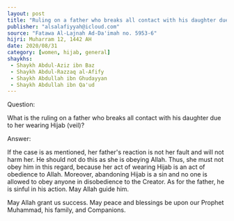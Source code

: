 ```yaml
---
layout: post
title: "Ruling on a father who breaks all contact with his daughter due to her wearing Hijab"
publisher: "alsalafiyyah@icloud.com"
source: "Fatawa Al-Lajnah Ad-Da'imah no. 5953-6"
hijri: Muharram 12, 1442 AH
date: 2020/08/31
category: [women, hijab, general]
shaykhs: 
 - Shaykh Abdul-Aziz ibn Baz
 - Shaykh Abdul-Razzaq al-Afify
 - Shaykh Abdullah ibn Ghudayyan
 - Shaykh Abdullah ibn Qa'ud
---
```


Question: 

What is the ruling on a father who breaks all contact with his daughter due to her wearing Hijab (veil)?

Answer:

If the case is as mentioned, her father's reaction is not her fault and will not harm her. He should not do this as she is obeying Allah. Thus, she must not obey him in this regard, because her act of wearing Hijab is an act of obedience to Allah. Moreover, abandoning Hijab is a sin and no one is allowed to obey anyone in disobedience to the Creator. As for the father, he is sinful in his action. May Allah guide him.

May Allah grant us success. May peace and blessings be upon our Prophet Muhammad, his family, and Companions.
